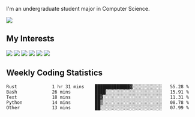 I'm an undergraduate student major in Computer Science.

![](https://github-readme-stats.vercel.app/api?username=littzhch&theme=radical)

## My Interests

![](https://img.shields.io/badge/Python-3776AB?style=flat&labelColor=FFD43B&logoColor=3776AB&logo=python)
![](https://img.shields.io/badge/C-00599C?style=flat&labelColor=01427d&logoColor=6295cb&logo=c)
![](https://img.shields.io/badge/Rust-ffffff?style=flat&labelColor=ffffff&logoColor=000000&logo=rust)
![](https://img.shields.io/badge/LaTeX-008080?style=flat&labelColor=eeece5&logoColor=008080&logo=latex)
![](https://img.shields.io/badge/OpenGL-5487b2?style=flat&labelColor=ffffff&logoColor=5487b2&logo=opengl)
![](https://img.shields.io/badge/archlinux-1793d1?style=flat&labelColor=333333&logoColor=1793d1&logo=archlinux)

## Weekly Coding Statistics
<!--START_SECTION:waka-->

```text
Rust             1 hr 31 mins    █████████████▓░░░░░░░░░░░   55.28 %
Bash             26 mins         ████░░░░░░░░░░░░░░░░░░░░░   15.91 %
Text             18 mins         ██▓░░░░░░░░░░░░░░░░░░░░░░   11.31 %
Python           14 mins         ██▒░░░░░░░░░░░░░░░░░░░░░░   08.78 %
Other            13 mins         ██░░░░░░░░░░░░░░░░░░░░░░░   07.99 %
```

<!--END_SECTION:waka-->
